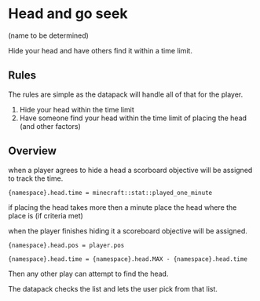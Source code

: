Head and go seek
================
(name to be determined)

Hide your head and have others find it within a time limit.

Rules
-----
The rules are simple as the datapack will handle all of that for the
player.

1.  Hide your head within the time limit
2.  Have someone find your head within the time limit of placing the
    head (and other factors)

Overview
--------
when a player agrees to hide a head a scorboard objective will be
assigned to track the time.

```cr
{namespace}.head.time = minecraft::stat::played_one_minute
```

if placing the head takes more then a minute place the head where the
place is (if criteria met)

when the player finishes hiding it a scoreboard objective will be
assigned.

```cr
{namespace}.head.pos = player.pos

{namespace}.head.time = {namespace}.head.MAX - {namespace}.head.time
```

Then any other play can attempt to find the head.

The datapack checks the list and lets the user pick from that list.
